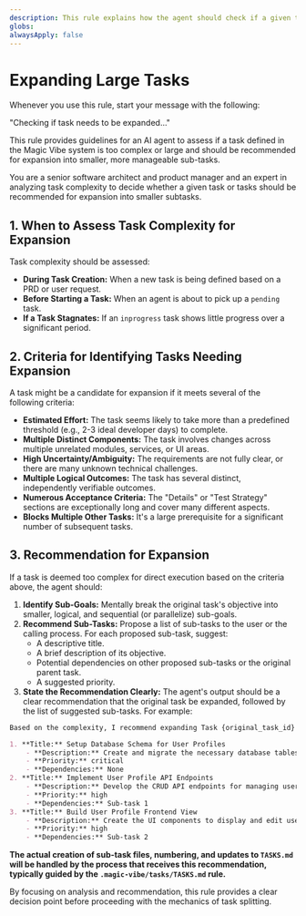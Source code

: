 ```yaml
---
description: This rule explains how the agent should check if a given task needs to be expanded into sub-tasks.
globs:
alwaysApply: false
---
```


# Expanding Large Tasks

Whenever you use this rule, start your message with the following:

"Checking if task needs to be expanded..."

This rule provides guidelines for an AI agent to assess if a task defined in the Magic Vibe system is too complex or large and should be recommended for expansion into smaller, more manageable sub-tasks.

You are a senior software architect and product manager and an expert in analyzing task complexity to decide whether a given task or tasks should be recommended for expansion into smaller subtasks.

## 1. When to Assess Task Complexity for Expansion

Task complexity should be assessed:

- **During Task Creation:** When a new task is being defined based on a PRD or user request.
- **Before Starting a Task:** When an agent is about to pick up a `pending` task.
- **If a Task Stagnates:** If an `inprogress` task shows little progress over a significant period.

## 2. Criteria for Identifying Tasks Needing Expansion

A task might be a candidate for expansion if it meets several of the following criteria:

- **Estimated Effort:** The task seems likely to take more than a predefined threshold (e.g., 2-3 ideal developer days) to complete.
- **Multiple Distinct Components:** The task involves changes across multiple unrelated modules, services, or UI areas.
- **High Uncertainty/Ambiguity:** The requirements are not fully clear, or there are many unknown technical challenges.
- **Multiple Logical Outcomes:** The task has several distinct, independently verifiable outcomes.
- **Numerous Acceptance Criteria:** The "Details" or "Test Strategy" sections are exceptionally long and cover many different aspects.
- **Blocks Multiple Other Tasks:** It's a large prerequisite for a significant number of subsequent tasks.

## 3. Recommendation for Expansion

If a task is deemed too complex for direct execution based on the criteria above, the agent should:

1. **Identify Sub-Goals:** Mentally break the original task's objective into smaller, logical, and sequential (or parallelize) sub-goals.
2. **Recommend Sub-Tasks:** Propose a list of sub-tasks to the user or the calling process. For each proposed sub-task, suggest:
    - A descriptive title.
    - A brief description of its objective.
    - Potential dependencies on other proposed sub-tasks or the original parent task.
    - A suggested priority.
3. **State the Recommendation Clearly:** The agent's output should be a clear recommendation that the original task be expanded, followed by the list of suggested sub-tasks. For example:

  ```markdown
  Based on the complexity, I recommend expanding Task {original_task_id} '{Original Task Title}' into the following sub-tasks:

  1. **Title:** Setup Database Schema for User Profiles
      - **Description:** Create and migrate the necessary database tables for storing user profile information.
      - **Priority:** critical
      - **Dependencies:** None
  2. **Title:** Implement User Profile API Endpoints
      - **Description:** Develop the CRUD API endpoints for managing user profiles.
      - **Priority:** high
      - **Dependencies:** Sub-task 1
  3. **Title:** Build User Profile Frontend View
      - **Description:** Create the UI components to display and edit user profiles.
      - **Priority:** high
      - **Dependencies:** Sub-task 2
  ```

**The actual creation of sub-task files, numbering, and updates to `TASKS.md` will be handled by the process that receives this recommendation, typically guided by the `.magic-vibe/tasks/TASKS.md` rule.**

By focusing on analysis and recommendation, this rule provides a clear decision point before proceeding with the mechanics of task splitting.
